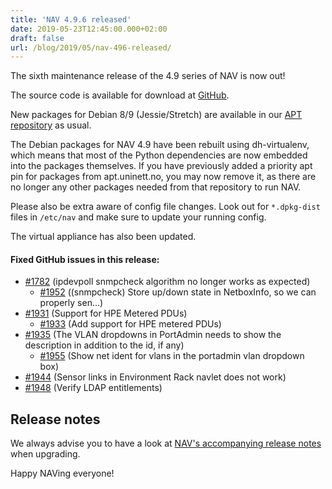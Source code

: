 ```yaml
---
title: 'NAV 4.9.6 released'
date: 2019-05-23T12:45:00.000+02:00
draft: false
url: /blog/2019/05/nav-496-released/
---
```


The sixth maintenance release of the 4.9 series of NAV is now out!

The source code is available for download at [GitHub](https://github.com/UNINETT/nav/releases).

New packages for Debian 8/9 (Jessie/Stretch) are available in our [APT repository](https://nav.uninett.no/install-instructions/#debian) as usual.

The Debian packages for NAV 4.9 have been rebuilt using dh-virtualenv, which means that most of the Python dependencies are now embedded into the packages themselves. If you have previously added a priority apt pin for packages from apt.uninett.no, you may now remove it, as there are no longer any other packages needed from that repository to run NAV.

Please also be extra aware of config file changes. Look out for `*.dpkg-dist` files in `/etc/nav` and make sure to update your running config.

The virtual appliance has also been updated.

#### Fixed GitHub issues in this release:

*   [#1782](https://github.com/Uninett/nav/pull/1782) (ipdevpoll snmpcheck algorithm no longer works as expected)
    *   [#1952](https://github.com/Uninett/nav/pull/1952) ((snmpcheck) Store up/down state in NetboxInfo, so we can properly sen…)
*   [#1931](https://github.com/Uninett/nav/issues/1931) (Support for HPE Metered PDUs)
    *   [#1933](https://github.com/Uninett/nav/pull/1933) (Add support for HPE metered PDUs)
*   [#1935](https://github.com/Uninett/nav/issues/1935) (The VLAN dropdowns in PortAdmin needs to show the description in addition to the id, if any)
    *   [#1955](https://github.com/Uninett/nav/pull/1955) (Show net ident for vlans in the portadmin vlan dropdown box)
*   [#1944](https://github.com/Uninett/nav/issues/1944) (Sensor links in Environment Rack navlet does not work)
*   [#1948](https://github.com/Uninett/nav/pull/1948) (Verify LDAP entitlements)

Release notes
-------------

We always advise you to have a look at [NAV's accompanying release notes](https://nav.uninett.no/doc/4.9/release-notes.html#nav-4-9) when upgrading.

Happy NAVing everyone!